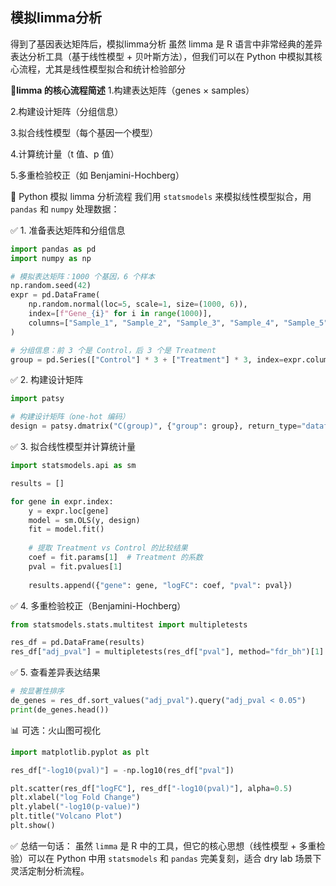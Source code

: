 ## 模拟limma分析
得到了基因表达矩阵后，模拟limma分析
虽然 limma 是 R 语言中非常经典的差异表达分析工具（基于线性模型 + 贝叶斯方法），但我们可以在 Python 中模拟其核心流程，尤其是线性模型拟合和统计检验部分

**🧬limma 的核心流程简述**
1.构建表达矩阵（genes × samples）

2.构建设计矩阵（分组信息）

3.拟合线性模型（每个基因一个模型）

4.计算统计量（t 值、p 值）

5.多重检验校正（如 Benjamini-Hochberg）

🧪 Python 模拟 limma 分析流程
我们用 `statsmodels` 来模拟线性模型拟合，用 `pandas` 和 `numpy` 处理数据：

✅ 1. 准备表达矩阵和分组信息
```python
import pandas as pd
import numpy as np

# 模拟表达矩阵：1000 个基因，6 个样本
np.random.seed(42)
expr = pd.DataFrame(
    np.random.normal(loc=5, scale=1, size=(1000, 6)),
    index=[f"Gene_{i}" for i in range(1000)],
    columns=["Sample_1", "Sample_2", "Sample_3", "Sample_4", "Sample_5", "Sample_6"]
)

# 分组信息：前 3 个是 Control，后 3 个是 Treatment
group = pd.Series(["Control"] * 3 + ["Treatment"] * 3, index=expr.columns)
```

✅ 2. 构建设计矩阵
```python
import patsy

# 构建设计矩阵（one-hot 编码）
design = patsy.dmatrix("C(group)", {"group": group}, return_type="dataframe")
```

✅ 3. 拟合线性模型并计算统计量
```python
import statsmodels.api as sm

results = []

for gene in expr.index:
    y = expr.loc[gene]
    model = sm.OLS(y, design)
    fit = model.fit()
    
    # 提取 Treatment vs Control 的比较结果
    coef = fit.params[1]  # Treatment 的系数
    pval = fit.pvalues[1]
    
    results.append({"gene": gene, "logFC": coef, "pval": pval})
```

✅ 4. 多重检验校正（Benjamini-Hochberg）
```python
from statsmodels.stats.multitest import multipletests

res_df = pd.DataFrame(results)
res_df["adj_pval"] = multipletests(res_df["pval"], method="fdr_bh")[1]
```

✅ 5. 查看差异表达结果
```python
# 按显著性排序
de_genes = res_df.sort_values("adj_pval").query("adj_pval < 0.05")
print(de_genes.head())
```

📊 可选：火山图可视化
```python
import matplotlib.pyplot as plt

res_df["-log10(pval)"] = -np.log10(res_df["pval"])

plt.scatter(res_df["logFC"], res_df["-log10(pval)"], alpha=0.5)
plt.xlabel("log Fold Change")
plt.ylabel("-log10(p-value)")
plt.title("Volcano Plot")
plt.show()
```

✅ 总结一句话：
虽然 `limma` 是 R 中的工具，但它的核心思想（线性模型 + 多重检验）可以在 Python 中用 `statsmodels` 和 `pandas` 完美复刻，适合 dry lab 场景下灵活定制分析流程。

